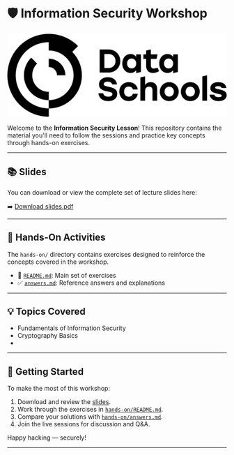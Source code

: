 # 🛡️ Information Security Workshop

![Workshop Logo](../../../assets/DS_logo_s-mono.png)

Welcome to the **Information Security Lesson**! This repository contains the material you'll need to follow the sessions and practice key concepts through hands-on exercises.

---

## 📚 Slides

You can download or view the complete set of lecture slides here:

➡️ [Download slides.pdf](./slides.pdf)

---

## 🧪 Hands-On Activities

The `hands-on/` directory contains exercises designed to reinforce the concepts covered in the workshop.

- 📘 [`README.md`](./hands-on/README.md): Main set of exercises  
- ✅ [`answers.md`](./hands-on/answers.md): Reference answers and explanations

---

## 💡 Topics Covered

- Fundamentals of Information Security
- Cryptography Basics
- 

---

## 🚀 Getting Started

To make the most of this workshop:

1. Download and review the [slides](./slides.pdf).
2. Work through the exercises in [`hands-on/README.md`](./hands-on/README.md).
3. Compare your solutions with [`hands-on/answers.md`](./hands-on/answers.md).
4. Join the live sessions for discussion and Q&A.

Happy hacking — securely!

---

